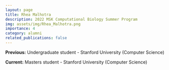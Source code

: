 ```yaml
---
layout: page
title: Rhea Malhotra
description: 2022 MSK Computational Biology Summer Program
img: assets/img/Rhea_Malhotra.png
importance: 4
category: alumni
related_publications: false
---
```


**Previous:** Undergraduate student - Stanford University (Computer Science)

**Current:** Masters student - Stanford University (Computer Science)
